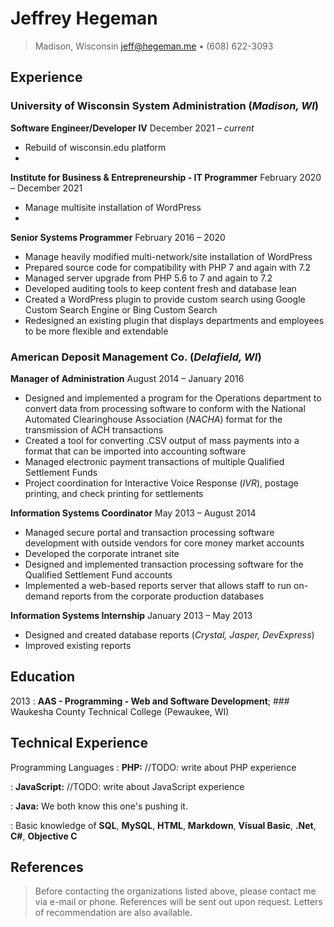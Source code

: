 
Jeffrey Hegeman
============
> Madison, Wisconsin 
<jeff@hegeman.me> • (608) 622-3093

Experience
----------
### University of Wisconsin System Administration (*Madison, WI*)
**Software Engineer/Developer IV** December 2021 – *current*
* Rebuild of wisconsin.edu platform
* 
**Institute for Business & Entrepreneurship - IT Programmer** February 2020 – December 2021
* Manage multisite installation of WordPress
* 

**Senior Systems Programmer** February 2016 – 2020 
* Manage heavily modified multi-network/site installation of WordPress
* Prepared source code for compatibility with PHP 7 and again with 7.2 
* Managed server upgrade from PHP 5.6 to 7 and again to 7.2
* Developed auditing tools to keep content fresh and database lean
* Created a WordPress plugin to provide custom search using Google Custom Search Engine or Bing Custom Search 
* Redesigned an existing plugin that displays departments and employees to be more flexible and extendable 

### American Deposit Management Co. (*Delafield, WI*)

**Manager of Administration** August 2014 – January 2016
* Designed and implemented a program for the Operations department to convert data from processing software to conform with the National Automated Clearinghouse Association (*NACHA*) format for the transmission of ACH transactions 
* Created a tool for converting .CSV output of mass payments into a format that can be imported into accounting software 
* Managed electronic payment transactions of multiple Qualified Settlement Funds 
* Project coordination for Interactive Voice Response (*IVR*), postage printing, and check printing for settlements

**Information Systems Coordinator** May 2013 – August 2014 
* Managed secure portal and transaction processing software development with outside vendors for core money market accounts 
* Developed the corporate intranet site 
* Designed and implemented transaction processing software for the Qualified Settlement Fund accounts 
* Implemented a web-based reports server that allows staff to run on-demand reports from the corporate production databases 

**Information Systems Internship** January 2013 – May 2013 
* Designed and created database reports (*Crystal, Jasper, DevExpress*) 
* Improved existing reports


Education
---------

2013
:   **AAS - Programming - Web and Software Development**; ### Waukesha County Technical College (Pewaukee, WI)

Technical Experience
--------------------

Programming Languages
:   **PHP:** //TODO: write about PHP experience

:   **JavaScript:** //TODO: write about JavaScript experience

:   **Java:** We both know this one's pushing
    it.

:   Basic knowledge of **SQL**, **MySQL**, **HTML**, **Markdown**, **Visual Basic**, **.Net**, **C#**, **Objective C**

References
----------------------------------------
> Before contacting the organizations listed above, please contact me via e-mail or phone. References will be sent out upon request. Letters of recommendation are also available.
